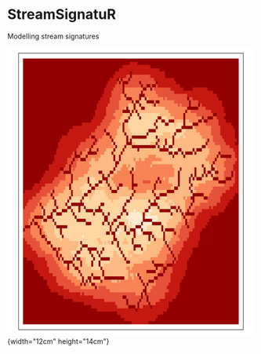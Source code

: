 # StreamSignatuR

Modelling stream signatures

![Map with results of stream signature calculation](figures/example.png){width="12cm" height="14cm"}
